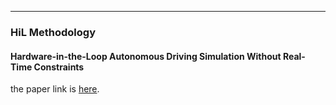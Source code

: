 


---


### HiL Methodology

#### Hardware-in-the-Loop Autonomous Driving Simulation Without Real-Time Constraints
the paper link is [here](https://ieeexplore.ieee.org/stamp/stamp.jsp?tp=&arnumber=8723564).